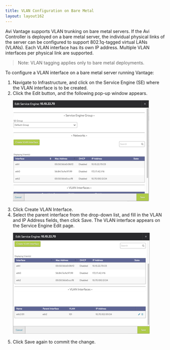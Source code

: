 ```yaml
---
title: VLAN Configuration on Bare Metal
layout: layout162
---
```

Avi Vantage supports VLAN trunking on bare metal servers. If the Avi Controller is deployed on a bare metal server, the individual physical links of the server can be configured to support 802.1q-tagged virtual LANs (VLANs). Each VLAN interface has its own IP address. Multiple VLAN interfaces per physical link are supported.
> Note: VLAN tagging applies only to bare metal deployments.
 

To configure a VLAN interface on a bare metal server running Vantage:

<ol> 
 <li>Navigate to Infrastructure, and click on the Service Engine (SE) where the VLAN interface is to be created.</li> 
 <li>Click the Edit button, and the following pop-up window appears. <p><a href="img/vlan-baremetal1.png"><img class="alignnone size-full wp-image-5832" src="img/vlan-baremetal1.png" alt="vlan-baremetal1" width="429" height="318"></a></p></li> 
 <li>Click Create VLAN Interface.</li> 
 <li>Select the parent interface from the drop-down list, and fill in the VLAN and IP Address fields, then click Save. The VLAN interface appears on the Service Engine Edit page. <p><a href="img/vlan-baremetal3.png"><img class="alignnone size-full wp-image-5833" src="img/vlan-baremetal3.png" alt="vlan-baremetal3" width="431" height="318"></a></p></li> 
 <li>Click Save again to commit the change.</li> 
</ol> 